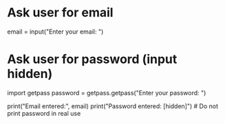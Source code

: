 # Ask user for email
email = input("Enter your email: ")

# Ask user for password (input hidden)
import getpass
password = getpass.getpass("Enter your password: ")

print("Email entered:", email)
print("Password entered: [hidden]")  # Do not print password in real use
